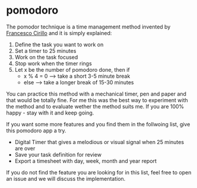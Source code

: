 # pomodoro

The pomodor technique is a time management method invented by [Francesco Cirillo](https://francescocirillo.com/) and it is simply explained:

1. Define the task you want to work on
2. Set a timer to 25 minutes
3. Work on the task focused
4. Stop work when the timer rings
5. Let x be the number of pomodoro done, then if
    - x % 4 = 0 --> take a short 3-5 minute break
    - else      --> take a longer break of 15-30 minutes

You can practice this method with a mechanical timer, pen and paper and that would be totally fine. For me this was the best way to experiment with the method and to evaluate wether the method suits me. If you are 100% happy - stay with it and keep going.

If you want some more features and you find them in the follwoing list, give this pomodoro app a try.

- Digital Timer that gives a melodious or visual signal when 25 minutes are over
- Save your task definition for review
- Export a timesheet with day, week, month and year report

If you do not find the feature you are looking for in this list, feel free to open an issue and we will discuss the implementation.
